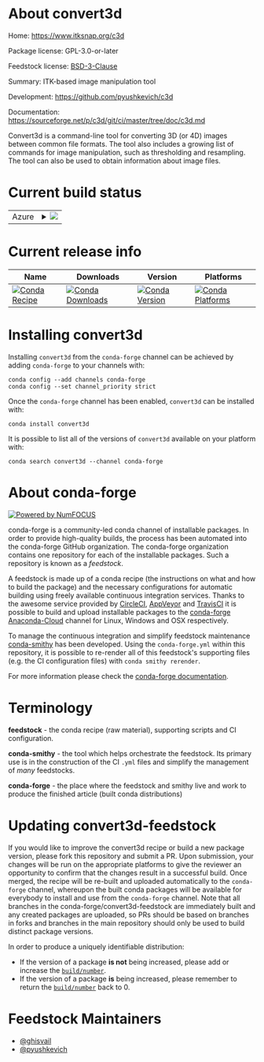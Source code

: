 About convert3d
===============

Home: https://www.itksnap.org/c3d

Package license: GPL-3.0-or-later

Feedstock license: [BSD-3-Clause](https://github.com/conda-forge/convert3d-feedstock/blob/master/LICENSE.txt)

Summary: ITK-based image manipulation tool

Development: https://github.com/pyushkevich/c3d

Documentation: https://sourceforge.net/p/c3d/git/ci/master/tree/doc/c3d.md

Convert3d is a command-line tool for converting 3D (or 4D) images between
common file formats. The tool also includes a growing list of commands for
image manipulation, such as thresholding and resampling. The tool can also
be used to obtain information about image files.


Current build status
====================


<table>
    
  <tr>
    <td>Azure</td>
    <td>
      <details>
        <summary>
          <a href="https://dev.azure.com/conda-forge/feedstock-builds/_build/latest?definitionId=13090&branchName=master">
            <img src="https://dev.azure.com/conda-forge/feedstock-builds/_apis/build/status/convert3d-feedstock?branchName=master">
          </a>
        </summary>
        <table>
          <thead><tr><th>Variant</th><th>Status</th></tr></thead>
          <tbody><tr>
              <td>linux_64</td>
              <td>
                <a href="https://dev.azure.com/conda-forge/feedstock-builds/_build/latest?definitionId=13090&branchName=master">
                  <img src="https://dev.azure.com/conda-forge/feedstock-builds/_apis/build/status/convert3d-feedstock?branchName=master&jobName=linux&configuration=linux_64_" alt="variant">
                </a>
              </td>
            </tr><tr>
              <td>osx_64</td>
              <td>
                <a href="https://dev.azure.com/conda-forge/feedstock-builds/_build/latest?definitionId=13090&branchName=master">
                  <img src="https://dev.azure.com/conda-forge/feedstock-builds/_apis/build/status/convert3d-feedstock?branchName=master&jobName=osx&configuration=osx_64_" alt="variant">
                </a>
              </td>
            </tr>
          </tbody>
        </table>
      </details>
    </td>
  </tr>
</table>

Current release info
====================

| Name | Downloads | Version | Platforms |
| --- | --- | --- | --- |
| [![Conda Recipe](https://img.shields.io/badge/recipe-convert3d-green.svg)](https://anaconda.org/conda-forge/convert3d) | [![Conda Downloads](https://img.shields.io/conda/dn/conda-forge/convert3d.svg)](https://anaconda.org/conda-forge/convert3d) | [![Conda Version](https://img.shields.io/conda/vn/conda-forge/convert3d.svg)](https://anaconda.org/conda-forge/convert3d) | [![Conda Platforms](https://img.shields.io/conda/pn/conda-forge/convert3d.svg)](https://anaconda.org/conda-forge/convert3d) |

Installing convert3d
====================

Installing `convert3d` from the `conda-forge` channel can be achieved by adding `conda-forge` to your channels with:

```
conda config --add channels conda-forge
conda config --set channel_priority strict
```

Once the `conda-forge` channel has been enabled, `convert3d` can be installed with:

```
conda install convert3d
```

It is possible to list all of the versions of `convert3d` available on your platform with:

```
conda search convert3d --channel conda-forge
```


About conda-forge
=================

[![Powered by NumFOCUS](https://img.shields.io/badge/powered%20by-NumFOCUS-orange.svg?style=flat&colorA=E1523D&colorB=007D8A)](http://numfocus.org)

conda-forge is a community-led conda channel of installable packages.
In order to provide high-quality builds, the process has been automated into the
conda-forge GitHub organization. The conda-forge organization contains one repository
for each of the installable packages. Such a repository is known as a *feedstock*.

A feedstock is made up of a conda recipe (the instructions on what and how to build
the package) and the necessary configurations for automatic building using freely
available continuous integration services. Thanks to the awesome service provided by
[CircleCI](https://circleci.com/), [AppVeyor](https://www.appveyor.com/)
and [TravisCI](https://travis-ci.com/) it is possible to build and upload installable
packages to the [conda-forge](https://anaconda.org/conda-forge)
[Anaconda-Cloud](https://anaconda.org/) channel for Linux, Windows and OSX respectively.

To manage the continuous integration and simplify feedstock maintenance
[conda-smithy](https://github.com/conda-forge/conda-smithy) has been developed.
Using the ``conda-forge.yml`` within this repository, it is possible to re-render all of
this feedstock's supporting files (e.g. the CI configuration files) with ``conda smithy rerender``.

For more information please check the [conda-forge documentation](https://conda-forge.org/docs/).

Terminology
===========

**feedstock** - the conda recipe (raw material), supporting scripts and CI configuration.

**conda-smithy** - the tool which helps orchestrate the feedstock.
                   Its primary use is in the construction of the CI ``.yml`` files
                   and simplify the management of *many* feedstocks.

**conda-forge** - the place where the feedstock and smithy live and work to
                  produce the finished article (built conda distributions)


Updating convert3d-feedstock
============================

If you would like to improve the convert3d recipe or build a new
package version, please fork this repository and submit a PR. Upon submission,
your changes will be run on the appropriate platforms to give the reviewer an
opportunity to confirm that the changes result in a successful build. Once
merged, the recipe will be re-built and uploaded automatically to the
`conda-forge` channel, whereupon the built conda packages will be available for
everybody to install and use from the `conda-forge` channel.
Note that all branches in the conda-forge/convert3d-feedstock are
immediately built and any created packages are uploaded, so PRs should be based
on branches in forks and branches in the main repository should only be used to
build distinct package versions.

In order to produce a uniquely identifiable distribution:
 * If the version of a package **is not** being increased, please add or increase
   the [``build/number``](https://docs.conda.io/projects/conda-build/en/latest/resources/define-metadata.html#build-number-and-string).
 * If the version of a package **is** being increased, please remember to return
   the [``build/number``](https://docs.conda.io/projects/conda-build/en/latest/resources/define-metadata.html#build-number-and-string)
   back to 0.

Feedstock Maintainers
=====================

* [@ghisvail](https://github.com/ghisvail/)
* [@pyushkevich](https://github.com/pyushkevich/)


